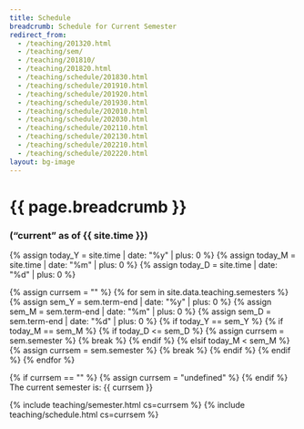 ```yaml
---
title: Schedule
breadcrumb: Schedule for Current Semester
redirect_from:
  - /teaching/201320.html
  - /teaching/sem/
  - /teaching/201810/
  - /teaching/201820.html
  - /teaching/schedule/201830.html
  - /teaching/schedule/201910.html
  - /teaching/schedule/201920.html
  - /teaching/schedule/201930.html
  - /teaching/schedule/202010.html
  - /teaching/schedule/202030.html
  - /teaching/schedule/202110.html
  - /teaching/schedule/202130.html
  - /teaching/schedule/202210.html
  - /teaching/schedule/202220.html
layout: bg-image
---
```

# {{ page.breadcrumb }}
### (&ldquo;current&rdquo; as of {{ site.time }})

{% assign today_Y = site.time | date: "%y" | plus: 0 %}
{% assign today_M = site.time | date: "%m" | plus: 0 %}
{% assign today_D = site.time | date: "%d" | plus: 0 %}

{% assign currsem = "" %}
{% for sem in site.data.teaching.semesters %}
  {% assign sem_Y = sem.term-end | date: "%y" | plus: 0 %}
  {% assign sem_M = sem.term-end | date: "%m" | plus: 0 %}
  {% assign sem_D = sem.term-end | date: "%d" | plus: 0 %}
  {% if today_Y == sem_Y %}
    {% if today_M == sem_M %}
      {% if today_D <= sem_D %}
        {% assign currsem = sem.semester %}
        {% break %}
      {% endif %}
    {% elsif today_M < sem_M %}
      {% assign currsem = sem.semester %}
      {% break %}
    {% endif %}
  {% endif %}
{% endfor %}

{% if currsem == "" %}
  {% assign currsem = "undefined" %}
{% endif %}
The current semester is: {{ currsem }}

{% include teaching/semester.html cs=currsem %}
{% include teaching/schedule.html cs=currsem %}
